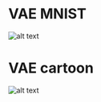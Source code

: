 # VAE MNIST  
![alt text](https://github.com/allen050883/Python-for-Deep-learning/blob/master/tensorflow/VAE/VAE/image.gif)  
  
# VAE cartoon  
![alt text](https://github.com/allen050883/Python-for-Deep-learning/blob/master/tensorflow/VAE/VAE/cartoon_practice.gif)  
